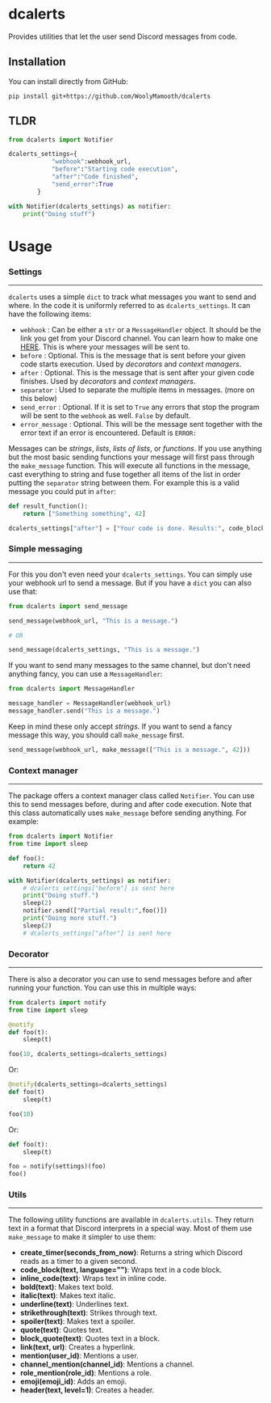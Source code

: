 # dcalerts

Provides utilities that let the user send Discord messages from code.

## Installation

You can install directly from GitHub:
```
pip install git+https://github.com/WoolyMamooth/dcalerts
```
## TLDR
```python
from dcalerts import Notifier

dcalerts_settings={
            "webhook":webhook_url,
            "before":"Starting code execution",
            "after":"Code finished",
            "send_error":True
        }

with Notifier(dcalerts_settings) as notifier:
    print("Doing stuff")
```
# Usage

### Settings
---
`dcalerts` uses a simple `dict` to track what messages you want to send and where. In the code it is uniformly referred to as `dcalerts_settings`. It can have the following items:
 - `webhook` : Can be either a `str` or a `MessageHandler` object. It should be the link you get from your Discord channel. You can learn how to make one [HERE](https://support.discord.com/hc/en-us/articles/228383668-Intro-to-Webhooks). This is where your messages will be sent to.
 - `before` : Optional. This is the message that is sent before your given code starts execution. Used by *decorators* and *context managers*.
 - `after` : Optional. This is the message that is sent after your given code finishes. Used by *decorators* and *context managers*.
 - `separator` : Used to separate the multiple items in messages. (more on this below)
 - `send_error` : Optional. If it is set to `True` any errors that stop the program will be sent to the `webhook` as well. `False` by default.
- `error_message` : Optional. This will be the message sent together with the error text if an error is encountered. Default is `ERROR:`

Messages can be *strings*, *lists*, *lists of lists*, or *functions*. If you use anything but the most basic sending functions your message will first pass through the `make_message` function. This will execute all functions in the message, cast everything to string and fuse together all items of the list in order putting the `separator` string between them. For example this is a valid message you could put in `after`:
```python
def result_function():
    return ["Something something", 42]

dcalerts_settings["after"] = ["Your code is done. Results:", code_block(result_function())]
```
### Simple messaging
---
For this you don't even need your `dcalerts_settings`. You can simply use your webhook url to send a message. But if you have a `dict` you can also use that:
```python
from dcalerts import send_message

send_message(webhook_url, "This is a message.")

# OR

send_message(dcalerts_settings, "This is a message.")
```
If you want to send many messages to the same channel, but don't need anything fancy, you can use a `MessageHandler`:
```python
from dcalerts import MessageHandler

message_handler = MessageHandler(webhook_url)
message_handler.send("This is a message.")
```
Keep in mind these only accept *strings*. If you want to send a fancy message this way, you should call `make_message` first.
```python
send_message(webhook_url, make_message(["This is a message.", 42]))
```
### Context manager
---
The package offers a context manager class called `Notifier`. You can use this to send messages before, during and after code execution. Note that this class automatically uses `make_message` before sending anything. For example:
```python
from dcalerts import Notifier
from time import sleep

def foo():
    return 42

with Notifier(dcalerts_settings) as notifier:
    # dcalerts_settings["before"] is sent here
    print("Doing stuff.")
    sleep(2)
    notifier.send(["Partial result:",foo()])
    print("Doing more stuff.")
    sleep(2)
    # dcalerts_settings["after"] is sent here
```

### Decorator
---
There is also a decorator you can use to send messages before and after running your function. You can use this in multiple ways:
```python
from dcalerts import notify
from time import sleep

@notify
def foo(t):
    sleep(t)

foo(10, dcalerts_settings=dcalerts_settings)
``` 
Or:
```python
@notify(dcalerts_settings=dcalerts_settings)
def foo(t)
    sleep(t)

foo(10)
```
Or:
```python
def foo(t):
    sleep(t)

foo = notify(settings)(foo)
foo()
```

### Utils
---

The following utility functions are available in `dcalerts.utils`. They return text in a format that Discord interprets in a special way. Most of them use `make_message` to make it simpler to use them:

- **create_timer(seconds_from_now)**: Returns a string which Discord reads as a timer to a given second.
- **code_block(text, language="")**: Wraps text in a code block.
- **inline_code(text)**: Wraps text in inline code.
- **bold(text)**: Makes text bold.
- **italic(text)**: Makes text italic.
- **underline(text)**: Underlines text.
- **strikethrough(text)**: Strikes through text.
- **spoiler(text)**: Makes text a spoiler.
- **quote(text)**: Quotes text.
- **block_quote(text)**: Quotes text in a block.
- **link(text, url)**: Creates a hyperlink.
- **mention(user_id)**: Mentions a user.
- **channel_mention(channel_id)**: Mentions a channel.
- **role_mention(role_id)**: Mentions a role.
- **emoji(emoji_id)**: Adds an emoji.
- **header(text, level=1)**: Creates a header.